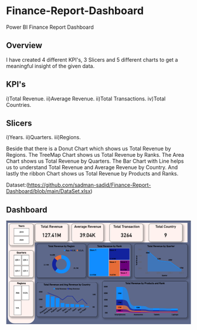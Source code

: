 # Finance-Report-Dashboard
Power BI Finance Report Dashboard
## Overview 
I have created 4 different KPI's, 3 Slicers and 5 different charts to get a meaningful insight of the given data.

## KPI's
i)Total Revenue.
ii)Average Revenue.
ii)Total Transactions. 
iv)Total Countries.

## Slicers
i)Years.
ii)Quarters.
iii)Regions.

Beside that there is a Donut Chart which shows us Total Revenue by Regions. The TreeMap Chart shows us Total Revenue by Ranks. The Area Chart shows us Total Revenue by Quarters. The Bar Chart with Line helps us to understand Total Revenue and Average Revenue by Country. And lastly the ribbon Chart shows us Total Revenue by Products and Ranks.

Dataset:(https://github.com/sadman-sadid/Finance-Report-Dashboard/blob/main/DataSet.xlsx)

## Dashboard
![Finance Report.png](https://github.com/sadman-sadid/Finance-Report-Dashboard/blob/main/Finance%20Report.png)

